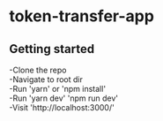 # token-transfer-app

## Getting started
-Clone the repo\
-Navigate to root dir\
-Run 'yarn' or 'npm install'\
-Run 'yarn dev' 'npm run dev'\
-Visit 'http://localhost:3000/'
